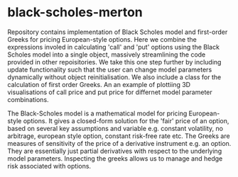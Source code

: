 # black-scholes-merton
Repository contains implementation of Black Scholes model and first-order Greeks for pricing European-style options. Here we combine the expressions involed in calculating 'call' and 'put' options using the Black Scholes model into a single object, massively streamlining the code provided in other repoisitories. We take this one step further by including update functionality such that the user can change model parameters dynamically without object reinitialisation. We also include a class for the calculation of first order Greeks. An an example of plottiing 3D visualisations of call price and put price for differnet model parameter combinations. 

The Black-Scholes model is a mathematical model for pricing European-style options. It gives a closed-form solution for the 'fair' price of an option, based on several key assumptions and variable e.g. constant volatility, no arbitrage, european style option, constant risk-free rate etc. The Greeks are measures of sensitivity of the price of a derivative instrument e.g. an option. They are essentially just partial derivatives with respect to the underlying model parameters. Inspecting the greeks allows us to manage and hedge risk associated with options. 



